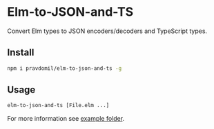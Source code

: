 # Elm-to-JSON-and-TS

Convert Elm types to JSON encoders/decoders and TypeScript types.

## Install

```sh
npm i pravdomil/elm-to-json-and-ts -g
```

## Usage

```sh
elm-to-json-and-ts [File.elm ...]
```

For more information see [example folder](example/src).
